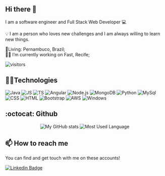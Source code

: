 ## Hi there 👋

I am a software engineer and Full Stack Web Developer 💻

💡 I am a person who loves new challenges and I am always willing to learn new things.

<p align='left'>
    📍Living: Pernambuco, Brazil;<br />
    👨‍💻 I’m currently working on Fast, Recife;<br /> 
</p>

![visitors](https://visitor-badge.laobi.icu/badge?page_id=nylbert.visitor-badge)

## 👨‍💻Technologies
<p>
    <img alt="Java" src="https://img.shields.io/badge/Java-E95420?style=for-the-badge&logo=java&logoColor=white"/>
    <img alt="JS" src="https://img.shields.io/badge/JavaScript-F7DF1E?style=for-the-badge&logo=javascript&logoColor=black"/>
    <img alt="TS" src="https://img.shields.io/badge/TypeScript-3178c6?style=for-the-badge&logo=typescript&logoColor=white"/>
    <img alt="Angular" src="https://img.shields.io/badge/Angular-e63410?style=for-the-badge&logo=angular&logoColor=white"/>
    <img alt="Node.js" src="https://img.shields.io/badge/Node.js-43853D?style=for-the-badge&logo=node.js&logoColor=white"/>
    <img alt="MongoDB" src="https://img.shields.io/badge/Oracle-4EA94B?style=for-the-badge&logo=oracle&logoColor=white"/>
    <img alt="Python" src="https://img.shields.io/badge/JSF-14354C?style=for-the-badge&logo=jsf&logoColor=white"/>
    <img alt="MySql" src="https://img.shields.io/badge/MySQL-00000F?style=for-the-badge&logo=mysql&logoColor=white"/>
    <img alt="CSS" src="https://img.shields.io/badge/CSS3-1572B6?style=for-the-badge&logo=css3&logoColor=white"/>
    <img alt="HTML" src="https://img.shields.io/badge/HTML-239120?style=for-the-badge&logo=html5&logoColor=white"/>
    <img alt="Bootstrap" src="https://img.shields.io/badge/Bootstrap-563D7C?style=for-the-badge&logo=bootstrap&logoColor=white"/>
    <img alt="AWS" src="https://img.shields.io/badge/Amazon_AWS-232F3E?style=for-the-badge&logo=amazon-aws&logoColor=white"/>
    <img alt="Windows" src="https://img.shields.io/badge/Windows-0078D6?style=for-the-badge&logo=windows&logoColor=white"/>
</p>





## :octocat: Github
<p align="center">
    <img  align="center" src="https://github-readme-stats.vercel.app/api?username=nylbert&count_private=true&show_icons=true&theme=onedark" alt="My GitHub stats"/>
    <img  align="center" src="https://github-readme-stats.vercel.app/api/top-langs/?username=nylbert&langs_count=10&layout=compact&theme=onedark" alt="Most Used Language"/>
</p>




## 📫 How to reach me

You can find and get touch with me on these accounts!

[![Linkedin Badge](https://img.shields.io/badge/Nylbert%20Lima-On%20linkedin-blue?style=for-the-badge&logo=linkedin)](https://www.linkedin.com/in/nylbert-dias-lima/)

